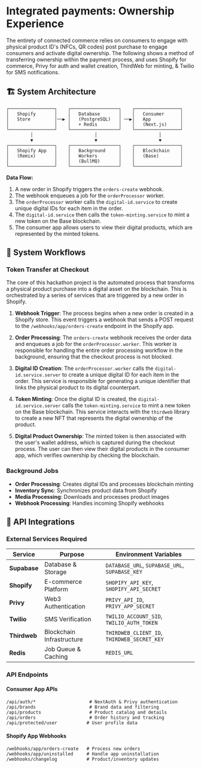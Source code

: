 # Integrated payments: Ownership Experience

The entirety of connected commerce relies on consumers to engage with physical product ID's (NFCs, QR codes) post purchase to engage consumers and activate digital ownership. The following shows a method of transferring ownership within the payment process, and uses Shopify for commerce, Privy for auth and wallet creation, ThirdWeb for minting, & Twilio for SMS notifications.

## 🏗️ System Architecture

```
┌─────────────────┐    ┌──────────────────┐    ┌─────────────────┐
│   Shopify       │    │   Database       │    │   Consumer      │
│   Store         │──▶ │   (PostgreSQL)   │ ──▶│   App           │
│                 │    │   + Redis        │    │   (Next.js)     │
└─────────────────┘    └──────────────────┘    └─────────────────┘
         │                       │                       │
         ▼                       ▼                       ▼
┌─────────────────┐    ┌──────────────────┐    ┌─────────────────┐
│   Shopify App   │    │   Background     │    │   Blockchain    │
│   (Remix)       │    │   Workers        │    │   (Base)        │
│                 │    │   (BullMQ)       │    │                 │
└─────────────────┘    └──────────────────┘    └─────────────────┘
```

**Data Flow:**

1.  A new order in Shopify triggers the `orders-create` webhook.
2.  The webhook enqueues a job for the `orderProcessor` worker.
3.  The `orderProcessor` worker calls the `digital-id.service` to create unique digital IDs for each item in the order.
4.  The `digital-id.service` then calls the `token-minting.service` to mint a new token on the Base blockchain.
5.  The consumer app allows users to view their digital products, which are represented by the minted tokens.

## 🔄 System Workflows

### Token Transfer at Checkout

The core of this hackathon project is the automated process that transforms a physical product purchase into a digital asset on the blockchain. This is orchestrated by a series of services that are triggered by a new order in Shopify.

1.  **Webhook Trigger**: The process begins when a new order is created in a Shopify store. This event triggers a webhook that sends a POST request to the `/webhooks/app/orders-create` endpoint in the Shopify app.

2.  **Order Processing**: The `orders-create` webhook receives the order data and enqueues a job for the `orderProcessor.worker`. This worker is responsible for handling the entire order processing workflow in the background, ensuring that the checkout process is not blocked.

3.  **Digital ID Creation**: The `orderProcessor.worker` calls the `digital-id.service.server` to create a unique digital ID for each item in the order. This service is responsible for generating a unique identifier that links the physical product to its digital counterpart.

4.  **Token Minting**: Once the digital ID is created, the `digital-id.service.server` calls the `token-minting.service` to mint a new token on the Base blockchain. This service interacts with the `thirdweb` library to create a new NFT that represents the digital ownership of the product.

5.  **Digital Product Ownership**: The minted token is then associated with the user's wallet address, which is captured during the checkout process. The user can then view their digital products in the consumer app, which verifies ownership by checking the blockchain.

### Background Jobs

- **Order Processing**: Creates digital IDs and processes blockchain minting
- **Inventory Sync**: Synchronizes product data from Shopify
- **Media Processing**: Downloads and processes product images
- **Webhook Processing**: Handles incoming Shopify webhooks

## 🔌 API Integrations

### External Services Required

| Service      | Purpose                   | Environment Variables                          |
| ------------ | ------------------------- | ---------------------------------------------- |
| **Supabase** | Database & Storage        | `DATABASE_URL`, `SUPABASE_URL`, `SUPABASE_KEY` |
| **Shopify**  | E-commerce Platform       | `SHOPIFY_API_KEY`, `SHOPIFY_API_SECRET`        |
| **Privy**    | Web3 Authentication       | `PRIVY_API_ID`, `PRIVY_APP_SECRET`             |
| **Twilio**   | SMS Verification          | `TWILIO_ACCOUNT_SID`, `TWILIO_AUTH_TOKEN`      |
| **Thirdweb** | Blockchain Infrastructure | `THIRDWEB_CLIENT_ID`, `THIRDWEB_SECRET_KEY`    |
| **Redis**    | Job Queue & Caching       | `REDIS_URL`                                    |

### API Endpoints

#### Consumer App APIs

```
/api/auth/*                    # NextAuth & Privy authentication
/api/brands                    # Brand data and filtering
/api/products                  # Product catalog and details
/api/orders                    # Order history and tracking
/api/protected/user           # User profile data
```

#### Shopify App Webhooks

```
/webhooks/app/orders-create   # Process new orders
/webhooks/app/uninstalled     # Handle app uninstallation
/webhooks/changelog           # Product/inventory updates
``` 
